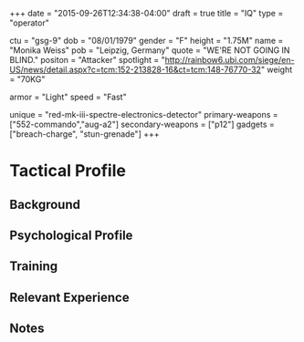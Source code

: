 +++
date = "2015-09-26T12:34:38-04:00"
draft = true
title = "IQ"
type = "operator"

ctu = "gsg-9"
dob = "08/01/1979"
gender = "F"
height = "1.75M"
name = "Monika Weiss"
pob = "Leipzig, Germany"
quote = "WE'RE NOT GOING IN BLIND."
positon = "Attacker"
spotlight = "http://rainbow6.ubi.com/siege/en-US/news/detail.aspx?c=tcm:152-213828-16&ct=tcm:148-76770-32"
weight = "70KG"

armor = "Light"
speed = "Fast"

unique = "red-mk-iii-spectre-electronics-detector"
primary-weapons = ["552-commando","aug-a2"]
secondary-weapons = ["p12"]
gadgets = ["breach-charge", "stun-grenade"]
+++

# Tactical Profile

## Background

## Psychological Profile

## Training

## Relevant Experience

## Notes
